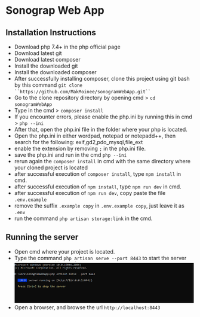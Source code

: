 # Sonograp Web App
## Installation Instructions
- Download php 7.4+ in the php official page
- Download latest git
- Download latest composer
- Install the downloaded git
- Install the downloaded composer
- After successfully installing composer, clone this project using git bash by this command `git clone ``https://github.com/MakMoinee/sonogramWebApp.git`` `
- Go to the clone repository directory by opening cmd > `cd sonogramWebApp`
- Type in the cmd > `composer install`
- If you encounter errors, please enable the php.ini by running this in cmd > `php --ini`
- After that, open the php.ini file in the folder where your php is located.
- Open the php.ini in either wordpad, notepad or notepadd++, then search for the following:
exif,gd2,pdo_mysql,file_ext
- enable the extension by removing `;` in the php.ini file.
- save the php.ini and run in the cmd `php --ini`
- rerun again the `composer install` in cmd with the same directory where your cloned project is located
- after successful execution of `composer install`, type `npm install` in cmd.
- after successful execution of `npm install`, type `npm run dev` in cmd.
- after successful execution of `npm run dev`, copy paste the file ``.env.example``
- remove the suffix `.example copy` in ``.env.example copy``, just leave it as `.env`
- run the command `php artisan storage:link` in the cmd.

## Running the server
- Open cmd where your project is located.
- Type the command `php artisan serve --port 8443` to start the server
![Server Start](serverstart.PNG)
- Open a browser, and browse the url ``http://localhost:8443``
